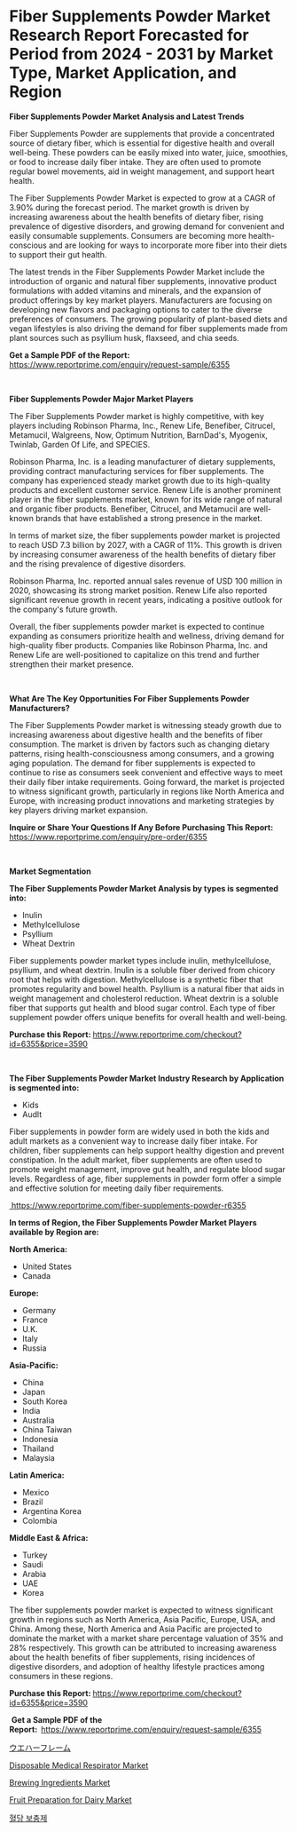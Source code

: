 <p><h1>Fiber Supplements Powder Market Research Report Forecasted for Period from 2024 -  2031 by Market Type, Market Application, and Region</h1></p><p><strong>Fiber Supplements Powder Market Analysis and Latest Trends</strong></p>
<p><p>Fiber Supplements Powder are supplements that provide a concentrated source of dietary fiber, which is essential for digestive health and overall well-being. These powders can be easily mixed into water, juice, smoothies, or food to increase daily fiber intake. They are often used to promote regular bowel movements, aid in weight management, and support heart health.</p><p>The Fiber Supplements Powder Market is expected to grow at a CAGR of 3.90% during the forecast period. The market growth is driven by increasing awareness about the health benefits of dietary fiber, rising prevalence of digestive disorders, and growing demand for convenient and easily consumable supplements. Consumers are becoming more health-conscious and are looking for ways to incorporate more fiber into their diets to support their gut health.</p><p>The latest trends in the Fiber Supplements Powder Market include the introduction of organic and natural fiber supplements, innovative product formulations with added vitamins and minerals, and the expansion of product offerings by key market players. Manufacturers are focusing on developing new flavors and packaging options to cater to the diverse preferences of consumers. The growing popularity of plant-based diets and vegan lifestyles is also driving the demand for fiber supplements made from plant sources such as psyllium husk, flaxseed, and chia seeds.</p></p>
<p><strong>Get a Sample PDF of the Report:&nbsp;</strong> <a href="https://www.reportprime.com/enquiry/request-sample/6355">https://www.reportprime.com/enquiry/request-sample/6355</a></p>
<p>&nbsp;</p>
<p><strong>Fiber Supplements Powder Major Market Players</strong></p>
<p><p>The Fiber Supplements Powder market is highly competitive, with key players including Robinson Pharma, Inc., Renew Life, Benefiber, Citrucel, Metamucil, Walgreens, Now, Optimum Nutrition, BarnDad's, Myogenix, Twinlab, Garden Of Life, and SPECIES.</p><p>Robinson Pharma, Inc. is a leading manufacturer of dietary supplements, providing contract manufacturing services for fiber supplements. The company has experienced steady market growth due to its high-quality products and excellent customer service. Renew Life is another prominent player in the fiber supplements market, known for its wide range of natural and organic fiber products. Benefiber, Citrucel, and Metamucil are well-known brands that have established a strong presence in the market.</p><p>In terms of market size, the fiber supplements powder market is projected to reach USD 7.3 billion by 2027, with a CAGR of 11%. This growth is driven by increasing consumer awareness of the health benefits of dietary fiber and the rising prevalence of digestive disorders.</p><p>Robinson Pharma, Inc. reported annual sales revenue of USD 100 million in 2020, showcasing its strong market position. Renew Life also reported significant revenue growth in recent years, indicating a positive outlook for the company's future growth.</p><p>Overall, the fiber supplements powder market is expected to continue expanding as consumers prioritize health and wellness, driving demand for high-quality fiber products. Companies like Robinson Pharma, Inc. and Renew Life are well-positioned to capitalize on this trend and further strengthen their market presence.</p></p>
<p>&nbsp;</p>
<p><strong>What Are The Key Opportunities For Fiber Supplements Powder Manufacturers?</strong></p>
<p><p>The Fiber Supplements Powder market is witnessing steady growth due to increasing awareness about digestive health and the benefits of fiber consumption. The market is driven by factors such as changing dietary patterns, rising health-consciousness among consumers, and a growing aging population. The demand for fiber supplements is expected to continue to rise as consumers seek convenient and effective ways to meet their daily fiber intake requirements. Going forward, the market is projected to witness significant growth, particularly in regions like North America and Europe, with increasing product innovations and marketing strategies by key players driving market expansion.</p></p>
<p><strong>Inquire or Share Your Questions If Any Before Purchasing This Report:</strong> <a href="https://www.reportprime.com/enquiry/pre-order/6355">https://www.reportprime.com/enquiry/pre-order/6355</a></p>
<p>&nbsp;</p>
<p><strong>Market Segmentation</strong></p>
<p><strong>The Fiber Supplements Powder Market Analysis by types is segmented into:</strong></p>
<p><ul><li>Inulin</li><li>Methylcellulose</li><li>Psyllium</li><li>Wheat Dextrin</li></ul></p>
<p><p>Fiber supplements powder market types include inulin, methylcellulose, psyllium, and wheat dextrin. Inulin is a soluble fiber derived from chicory root that helps with digestion. Methylcellulose is a synthetic fiber that promotes regularity and bowel health. Psyllium is a natural fiber that aids in weight management and cholesterol reduction. Wheat dextrin is a soluble fiber that supports gut health and blood sugar control. Each type of fiber supplement powder offers unique benefits for overall health and well-being.</p></p>
<p><strong>Purchase this Report:&nbsp;</strong><a href="https://www.reportprime.com/checkout?id=6355&price=3590">https://www.reportprime.com/checkout?id=6355&price=3590</a></p>
<p>&nbsp;</p>
<p><strong>The Fiber Supplements Powder Market Industry Research by Application is segmented into:</strong></p>
<p><ul><li>Kids</li><li>Audlt</li></ul></p>
<p><p>Fiber supplements in powder form are widely used in both the kids and adult markets as a convenient way to increase daily fiber intake. For children, fiber supplements can help support healthy digestion and prevent constipation. In the adult market, fiber supplements are often used to promote weight management, improve gut health, and regulate blood sugar levels. Regardless of age, fiber supplements in powder form offer a simple and effective solution for meeting daily fiber requirements.</p></p>
<p><a href="https://www.reportprime.com/fiber-supplements-powder-r6355">&nbsp;https://www.reportprime.com/fiber-supplements-powder-r6355</a></p>
<p><strong>In terms of Region, the Fiber Supplements Powder Market Players available by Region are:</strong></p>
<p>
    <p> <strong> North America: </strong>
        <ul>
            <li>United States</li>
            <li>Canada</li>
        </ul>
        </p> 
    <p> <strong> Europe: </strong>
        <ul>
            <li>Germany</li>
            <li>France</li>
            <li>U.K.</li>
            <li>Italy</li>
            <li>Russia</li>
        </ul>
        </p> 
    <p> <strong> Asia-Pacific: </strong>
        <ul>
            <li>China</li>
            <li>Japan</li>
            <li>South Korea</li>
            <li>India</li>
            <li>Australia</li>
            <li>China Taiwan</li>
            <li>Indonesia</li>
            <li>Thailand</li>
            <li>Malaysia</li>
        </ul>
        </p> 
    <p> <strong> Latin America: </strong>
        <ul>
            <li>Mexico</li>
            <li>Brazil</li>
            <li>Argentina Korea</li>
            <li>Colombia</li>
        </ul>
        </p> 
    <p> <strong> Middle East & Africa: </strong>
        <ul>
            <li>Turkey</li>
            <li>Saudi</li>
            <li>Arabia</li>
            <li>UAE</li>
            <li>Korea</li>
        </ul>
    </p>
    </p>
<p><p>The fiber supplements powder market is expected to witness significant growth in regions such as North America, Asia Pacific, Europe, USA, and China. Among these, North America and Asia Pacific are projected to dominate the market with a market share percentage valuation of 35% and 28% respectively. This growth can be attributed to increasing awareness about the health benefits of fiber supplements, rising incidences of digestive disorders, and adoption of healthy lifestyle practices among consumers in these regions.</p></p>
<p><strong>Purchase this Report: </strong><a href="https://www.reportprime.com/checkout?id=6355&price=3590">https://www.reportprime.com/checkout?id=6355&price=3590</a></p>
<p>&nbsp;<strong>Get a Sample PDF of the Report:&nbsp;&nbsp;</strong><a href="https://www.reportprime.com/enquiry/request-sample/6355">https://www.reportprime.com/enquiry/request-sample/6355</a></p>
<p><strong></strong></p>
<p><p><a href="https://medium.com/@akio198300/%E3%82%A6%E3%82%A8%E3%83%8F%E3%83%BC%E3%83%95%E3%83%AC%E3%83%BC%E3%83%A0%E5%B8%82%E5%A0%B4-%E5%B8%82%E5%A0%B4%E3%82%BB%E3%82%B0%E3%83%A1%E3%83%B3%E3%83%86%E3%83%BC%E3%82%B7%E3%83%A7%E3%83%B3-%E5%9C%B0%E5%9F%9F%E5%88%A5%E5%B8%82%E5%A0%B4-2031%E5%B9%B4%E3%81%BE%E3%81%A7%E3%81%AE%E5%B8%82%E5%A0%B4%E4%BA%88%E6%B8%AC-65dc6d20729a">ウエハーフレーム</a></p><p><a href="https://issuu.com/reportprime-2/docs/disposable-medical-respirator-market-size-2030.ppt">Disposable Medical Respirator Market</a></p><p><a href="https://github.com/sardarp081/Market-Research-Report-List-1/blob/main/brewing-ingredients-market.md">Brewing Ingredients Market</a></p><p><a href="https://github.com/waylose1223/Market-Research-Report-List-1/blob/main/fruit-preparation-for-dairy-market.md">Fruit Preparation for Dairy Market</a></p><p><a href="https://medium.com/@caseysheehand5/%EA%B8%80%EB%A1%9C%EB%B2%8C-%ED%98%88%EB%8B%B9-%EB%B3%B4%EC%A1%B0%EC%A0%9C-%EC%8B%9C%EC%9E%A5-%EA%B8%B0%ED%9A%8C-%EB%B0%8F-2024%EB%85%84%EB%B6%80%ED%84%B0-2031%EB%85%84%EA%B9%8C%EC%A7%80%EC%9D%98-%EA%B8%B0%EA%B0%84%EC%97%90-%EB%8C%80%ED%95%9C-%EC%98%88%EC%B8%A1-71e53de1fdaa">혈당 보충제</a></p></p>